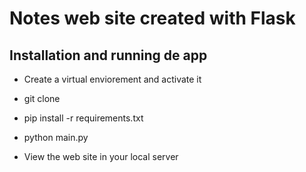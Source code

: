 # Notes web site created with Flask

## Installation and running de app

* Create a virtual enviorement and activate it

* git clone <repo-url>

* pip install -r requirements.txt

* python main.py

* View the web site in your local server

